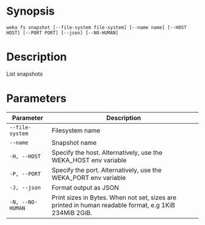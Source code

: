 # Synopsis

```weka fs snapshot [--file-system file-system] [--name name] [--HOST HOST] [--PORT PORT] [--json] [--NO-HUMAN]```

# Description

List snapshots

# Parameters

| Parameter | Description |
| --------- | ----------- |
| `--file-system` | Filesystem name |
| `--name` | Snapshot name |
| `-H, --HOST` | Specify the host. Alternatively, use the WEKA_HOST env variable |
| `-P, --PORT` | Specify the port. Alternatively, use the WEKA_PORT env variable |
| `-J, --json` | Format output as JSON |
| `-N, --NO-HUMAN` | Print sizes in Bytes. When not set, sizes are printed in human readable format, e.g 1KiB 234MiB 2GiB. |
